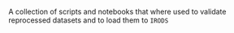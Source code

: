 A collection of scripts and notebooks that where used to validate reprocessed datasets and to load  them to `IRODS`
